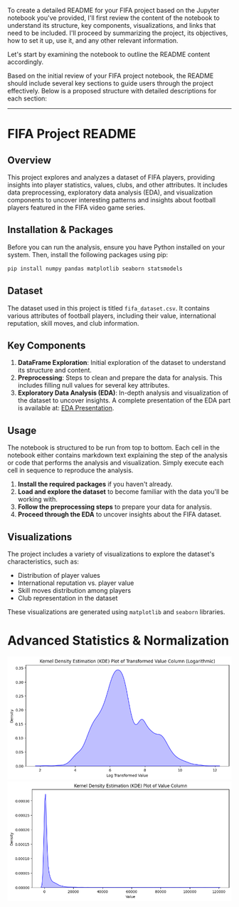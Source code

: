 To create a detailed README for your FIFA project based on the Jupyter notebook you've provided, I'll first review the content of the notebook to understand its structure, key components, visualizations, and links that need to be included. I'll proceed by summarizing the project, its objectives, how to set it up, use it, and any other relevant information.

Let's start by examining the notebook to outline the README content accordingly.

Based on the initial review of your FIFA project notebook, the README should include several key sections to guide users through the project effectively. Below is a proposed structure with detailed descriptions for each section:

---

# FIFA Project README

## Overview

This project explores and analyzes a dataset of FIFA players, providing insights into player statistics, values, clubs, and other attributes. It includes data preprocessing, exploratory data analysis (EDA), and visualization components to uncover interesting patterns and insights about football players featured in the FIFA video game series.

## Installation & Packages

Before you can run the analysis, ensure you have Python installed on your system. Then, install the following packages using pip:

```bash
pip install numpy pandas matplotlib seaborn statsmodels
```

## Dataset

The dataset used in this project is titled `fifa_dataset.csv`. It contains various attributes of football players, including their value, international reputation, skill moves, and club information.

## Key Components

1. **DataFrame Exploration**: Initial exploration of the dataset to understand its structure and content.
2. **Preprocessing**: Steps to clean and prepare the data for analysis. This includes filling null values for several key attributes.
3. **Exploratory Data Analysis (EDA)**: In-depth analysis and visualization of the dataset to uncover insights. A complete presentation of the EDA part is available at: [EDA Presentation](https://www.canva.com/design/DAFvTZHJLBs/f8GkzJZnQegSZi9pes2GuA/edit?utm_content=DAFvTZHJLBs&utm_campaign=designshare&utm_medium=link2&utm_source=sharebutton).

## Usage

The notebook is structured to be run from top to bottom. Each cell in the notebook either contains markdown text explaining the step of the analysis or code that performs the analysis and visualization. Simply execute each cell in sequence to reproduce the analysis.

1. **Install the required packages** if you haven't already.
2. **Load and explore the dataset** to become familiar with the data you'll be working with.
3. **Follow the preprocessing steps** to prepare your data for analysis.
4. **Proceed through the EDA** to uncover insights about the FIFA dataset.

## Visualizations

The project includes a variety of visualizations to explore the dataset's characteristics, such as:

- Distribution of player values
- International reputation vs. player value
- Skill moves distribution among players
- Club representation in the dataset

These visualizations are generated using `matplotlib` and `seaborn` libraries.

# Advanced Statistics & Normalization
![Value Skwed Distribution](https://github.com/misallam/FootballerValuePrediction/blob/main/Value%20Normal%20Distribution.png)
![Value Normal Distribution](https://github.com/misallam/FootballerValuePrediction/blob/main/Value%20Skwed%20Distribution.png)
